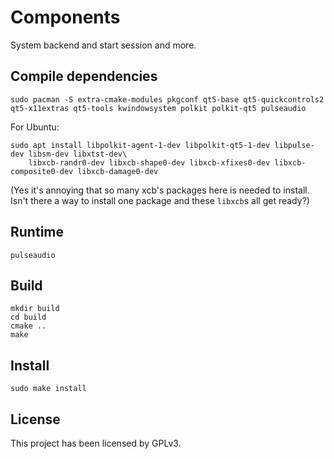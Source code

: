 # Components

System backend and start session and more.

## Compile dependencies

```shell
sudo pacman -S extra-cmake-modules pkgconf qt5-base qt5-quickcontrols2 qt5-x11extras qt5-tools kwindowsystem polkit polkit-qt5 pulseaudio
```

For Ubuntu:
```shell
sudo apt install libpolkit-agent-1-dev libpolkit-qt5-1-dev libpulse-dev libsm-dev libxtst-dev\
    libxcb-randr0-dev libxcb-shape0-dev libxcb-xfixes0-dev libxcb-composite0-dev libxcb-damage0-dev
```
(Yes it's annoying that so many xcb's packages here is needed to install. Isn't there a way to install one package and these `libxcb`s all get ready?)

## Runtime

```shell
pulseaudio
```

## Build

```shell
mkdir build
cd build
cmake ..
make
```

## Install

```shell
sudo make install
```

## License

This project has been licensed by GPLv3.
